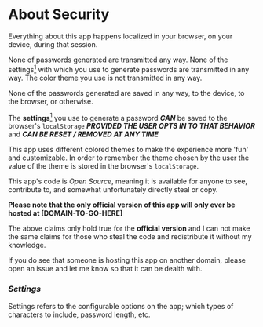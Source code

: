 # About Security

Everything about this app happens localized in your browser, on your device, during that session.

None of passwords generated are transmitted any way. None of the settings[<sup>1</sup>](#settings) with which you use to generate passwords are transmitted in any way. The color theme you use is not transmitted in any way.

None of the passwords generated are saved in any way, to the device, to the browser, or otherwise.

The **settings**[<sup>1</sup>](#settings) you use to generate a password **_CAN_** be saved to the browser's `localStorage` **_PROVIDED THE USER OPTS IN TO THAT BEHAVIOR_** and **_CAN BE RESET / REMOVED AT ANY TIME_**

This app uses different colored themes to make the experience more 'fun' and customizable. In order to remember the theme chosen by the user the value of the theme is stored in the browser's `localStorage`.

This app's code is _Open Source_, meaning it is available for anyone to see, contribute to, and somewhat unfortunately directly steal or copy.

**Please note that the only official version of this app will only ever be hosted at [DOMAIN-TO-GO-HERE]**

The above claims only hold true for the **official version** and I can not make the same claims for those who steal the code and redistribute it without my knowledge.

If you do see that someone is hosting this app on another domain, please open an issue and let me know so that it can be dealth with.

### *Settings*

Settings refers to the configurable options on the app; which types of characters to include, password length, etc.
